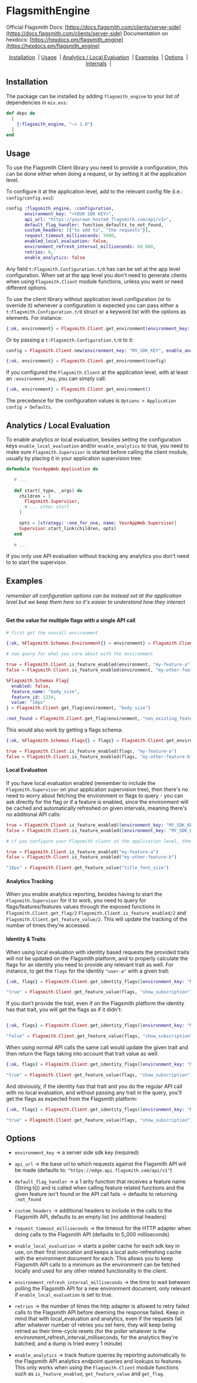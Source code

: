 # FlagsmithEngine

Official Flagsmith Docs: [https://docs.flagsmith.com/clients/server-side](https://docs.flagsmith.com/clients/server-side)
Documentation on hexdocs: [https://hexdocs.pm/flagsmith_engine](https://hexdocs.pm/flagsmith_engine)


<div align="center">
     <a href="#installation">Installation</a><span>&nbsp; |</span>
     <a href="#usage">Usage</a><span>&nbsp; |</span>
     <a href="#analytics--local-evaluation">Analytics / Local Evaluation</a><span>&nbsp; |</span>
     <a href="#examples">Examples</a><span>&nbsp; |</span>
     <a href="#options">Options</a><span>&nbsp; |</span>
     <a href="#internals">Internals</a><span>&nbsp; |</span>
</div>

## Installation

The package can be installed by adding `flagsmith_engine` to your list of dependencies in `mix.exs`:

```elixir
def deps do
  [
    {:flagsmith_engine, "~> 1.0"}
  ]
end
```

## Usage

To use the Flagsmith Client library you need to provide a configuration, this can be done either when doing a request, or by setting it at the application level.

To configure it at the application level, add to the relevant config file (i.e.: `config/config.exs`):

```elixir
config :flagsmith_engine, :configuration,
       environment_key: "<YOUR SDK KEY>",
       api_url: "https://yourown_hosted_flagsmith.com/api/v1>",
       default_flag_handler: function_defaults_to_not_found,
       custom_headers: [{"to add to", "the requests"}],
       request_timeout_milliseconds: 5000,
       enabled_local_evaluation: false,
       environment_refresh_interval_milliseconds: 60_000,
       retries: 0,
       enable_analytics: false
```

Any field `t:Flagsmith.Configuration.t/0` has can be set at the app level configuration.
When set at the app level you don't need to generate clients when using `Flagsmith.Client` module functions, unless you want or need different options.

To use the client library without application level configuration (or to override it) whenever a configuration is expected you can pass either a `t:Flagsmith.Configuration.t/0` struct or a keyword list with the options as elements. For instance:

```elixir
{:ok, environment} = Flagsmith.Client.get_environment(environment_key: "MY_SDK_KEY", enable_local_evaluation: true)
```

Or by passing a `t:Flagsmith.Configuration.t/0` to it:

```elixir
config = Flagsmith.Client.new(environment_key: "MY_SDK_KEY", enable_analytics: true, api_url: "https://my-own-api-endpoint.com")

{:ok, environment} = Flagsmith.Client.get_environment(config)
```

If you configured the `Flagsmith.Client` at the application level, with at least an `:environment_key`, you can simply call:

```elixir
{:ok, environment} = Flagsmith.Client.get_environment()
```

The precedence for the configuration values  is `Options > Application config > Defaults`.

## Analytics / Local Evaluation

To enable analytics or local evaluation, besides setting the configuration keys `enable_local_evaluation` and/or `enable_analytics` to true, you need to make sure `Flagsmith.Supervisor` is started before calling the client module, usually by placing it in your application supervision tree:

```elixir
defmodule YourAppWeb.Application do

   # ...
   
   def start(_type, _args) do
     children = [
       Flagsmith.Supervisor,
       # ... other stuff
     ]

     opts = [strategy: :one_for_one, name: YourAppWeb.Supervisor]
     Supervisor.start_link(children, opts)
   end
  
   # ...
```

If you only use API evaluation without tracking any analytics you don't need to to start the supervisor.

## Examples

###### remember all configuration options can be instead set at the application level but we keep them here so it's easier to understand how they interact

#### Get the value for multiple flags with a single API call

```elixir
# first get the overall environment

{:ok, %Flagsmith.Schemas.Environment{} = environment} = Flagsmith.Client.get_environment(environment_key: "MY_SDK_KEY")

# now query for what you care about with the environment

true = Flagsmith.Client.is_feature_enabled(environment, "my-feature-a")
false = Flagsmith.Client.is_feature_enabled(environment, "my-other-feature-b")

%Flagsmith.Schemas.Flag{
  enabled: false,
  feature_name: "body_size",
  feature_id: 1234,
  value: "18px"
} = Flagsmith.Client.get_flag(environment, "body_size")

:not_found = Flagsmith.Client.get_flag(environment, "non_existing_feature")
```

This would also work by getting a flags schema:

```elixir
{:ok, %Flagsmith.Schemas.Flags{} = flags} = Flagsmith.Client.get_environment_flags(environment_key: "MY_SDK_KEY")

true = Flagsmith.Client.is_feature_enabled(flags, "my-feature-a")
false = Flagsmith.Client.is_feature_enabled(flags, "my-other-feature-b")
```

#### Local Evaluation

If you have local evaluation enabled (remember to include the `Flagsmith.Supervisor` on your application supervision tree), then there's no need to worry about fetching the environment or flags to query - you can ask directly for the flag or if a feature is enabled, since the environment will be cached and automatically refreshed on given intervals, meaning there's no additional API calls:

```elixir
true = Flagsmith.Client.is_feature_enabled([environment_key: "MY_SDK_KEY", enable_local_evaluation: true], "my-feature-a")
false = Flagsmith.Client.is_feature_enabled([environment_key: "MY_SDK_KEY", enable_local_evaluation: true], "my-other-feature-b")

# if you configure your Flagsmith client at the application level, then you can do

true = Flagsmith.Client.is_feature_enabled("my-feature-a")
false = Flagsmith.Client.is_feature_enabled("my-other-feature-b")

"18px" = Flagsmith.Client.get_feature_value("title_font_size")
```

#### Analytics Tracking

When you enable analytics reporting, besides having to start the `Flagsmith.Supervisor` for it to work, you need to query for flags/features/features values through the exposed functions in `Flagsmith.Client.get_flag/2` `Flagsmith.Client.is_feature_enabled/2` and `Flagsmith.Client.get_feature_value/2`. This will update the tracking of the number of times they're accessed.

#### Identity & Traits

When using local evaluation with identity based requests the provided traits will not be updated on the Flagsmith platform, and to properly calculate the flags for an identity you need to provide any relevant trait as well. For instance, to get the `flags` for the identity `"user-a"` with a given trait:

```elixir
{:ok, flags} = Flagsmith.Client.get_identity_flags([environment_key: "MY_SDK_KEY", enable_local_evaluation: true], "user-a", [%{trait_key: "is_subscribed", trait_value: false}])

"true" = Flagsmith.Client.get_feature_value(flags, "show_subscription")
```

If you don't provide the trait, even if on the Flagsmith platform the identity has that trait, you will get the flags as if it didn't:

```elixir

{:ok, flags} = Flagsmith.Client.get_identity_flags([environment_key: "MY_SDK_KEY", enable_local_evaluation: true], "user-a", [])

"false" = Flagsmith.Client.get_feature_value(flags, "show_subscription")
```

When using normal API calls the same call would update the given trait and then return the flags taking into account that trait value as well.

```elixir
{:ok, flags} = Flagsmith.Client.get_identity_flags([environment_key: "MY_SDK_KEY"], "user-a", [%{trait_key: "is_subscribed", trait_value: false}])

"true" = Flagsmith.Client.get_feature_value(flags, "show_subscription")
```

And obviously, if the identity has that trait and you do the regular API call with no local evaluation, and without passing any trait in the query, you'll get the flags as expected from the Flagsmith platform:

```elixir
{:ok, flags} = Flagsmith.Client.get_identity_flags([environment_key: "MY_SDK_KEY"], "user-a", [])

"true" = Flagsmith.Client.get_feature_value(flags, "show_subscription")
```

## Options

- `environment_key` -> a server side sdk key (required)

- `api_url` -> the base url to which requests against the Flagsmith API will be made (defaults to: `"https://edge.api.flagsmith.com/api/v1"`)

- `default_flag_handler` -> a 1 arity function that receives a feature name (String.t()) and is called when calling feature related functions and the given feature isn't found or the API call fails -> defaults to returning `:not_found`

- `custom_headers` -> additional headers to include in the calls to the Flagsmith API, defaults to an empty list (no additional headers)

- `request_timeout_milliseconds` -> the timeout for the HTTP adapter when doing calls to the Flagsmith API (defaults to 5_000 milliseconds)

- `enable_local_evaluation` -> starts a poller cache for each sdk key in use, on their first invocation and keeps a local auto-refreshing cache with the environment document for each. This allows you to keep Flagsmith API calls to a minimum as the environment can be fetched locally and used for any other related functionality in the client.

- `environment_refresh_interval_milliseconds` -> the time to wait between polling the Flagsmith API for a new environment document, only relevant if `enable_local_evaluation` is set to true.

- `retries` -> the number of times the http adapter is allowed to retry failed calls to the Flagsmith API before deeming the response failed. Keep in mind that with local_evaluation and analytics, even if the requests fail after whatever number of retries you set here, they will keep being retried as their time-cycle resets (for the poller whatever is the environment_refresh_interval_milliseconds, for the analytics they're batched, and a dump is tried every 1 minute)

- `enable_analytics` -> track feature queries by reporting automatically to the Flagsmith API analytics endpoint queries and lookups to features. This only works when using the `Flagsmith.Client` module functions such as `is_feature_enabled`, `get_feature_value` and `get_flag`. 
